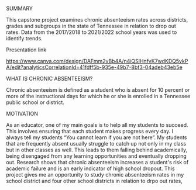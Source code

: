 SUMMARY

This capstone project examines chronic absenteeism rates across districts, grades and subgroups in the state of Tennessee in relation to drop out rates.  Data from the 2017/2018 to 2021/2022 school years was used to identify trends. 


Presentation link 

https://www.canva.com/design/DAFmm2vBb4A/n4iQSlHnfvK7wdKDQ5vkPA/edit?analyticsCorrelationId=41fdff5b-935e-49b7-8bf3-04adeb43eb5e




WHAT IS CHRONIC ABSENTEEISM?

Chronic absenteeism is defined as a student who is absent for 10 percent or more of the instructional days for which he or she is enrolled in a Tennessee public school or district.



MOTIVATION

As an educator, one of my main goals is to help all my students to succeed. This involves ensuring that each student makes progress every day.  I always tell my students “You cannot learn if you are not here”. My students that are frequently absent usually struggle to catch up not only in my class but in other classes as well. This leads to them falling behind academically, being disengaged from any learning opportunities and eventually dropping out. Research shows that chronic absenteeism increases a student's risk of academic failure and is an early indicator of high school dropout. This project gives me an opportunity to study chronic absenteeism rates in my school district and four other school districts in relation to drpo out rates, 
